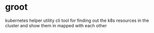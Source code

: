 # groot
kubernetes helper utility cli tool for finding out the k8s resources in the cluster and show them in mapped with each other
